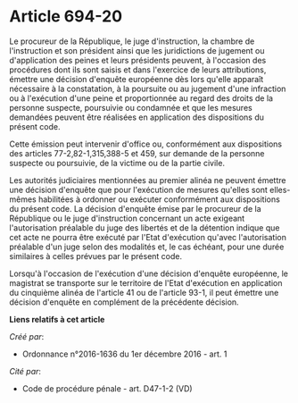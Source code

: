 # Article 694-20

Le procureur de la République, le juge d'instruction, la chambre de  l'instruction et son président ainsi que les
juridictions de jugement ou  d'application des peines et leurs présidents peuvent, à l'occasion des  procédures dont ils sont
saisis et dans l'exercice de leurs  attributions, émettre une décision d'enquête européenne dès lors qu'elle  apparaît
nécessaire à la constatation, à la poursuite ou au jugement  d'une infraction ou à l'exécution d'une peine et proportionnée
au regard  des droits de la personne suspecte, poursuivie ou condamnée et que les  mesures demandées peuvent être réalisées
en application des dispositions  du présent code. 

Cette émission peut intervenir  d'office ou, conformément aux dispositions des articles  77-2,82-1,315,388-5 et 459, sur
demande de la personne suspecte ou  poursuivie, de la victime ou de la partie civile. 

Les autorités judiciaires mentionnées au premier alinéa ne peuvent  émettre une décision d'enquête que pour l'exécution de
mesures qu'elles  sont elles-mêmes habilitées à ordonner ou exécuter conformément aux  dispositions du présent code. La
décision d'enquête émise par le  procureur de la République ou le juge d'instruction concernant un acte  exigeant
l'autorisation préalable du juge des libertés et de la  détention indique que cet acte ne pourra être exécuté par l'Etat
d'exécution qu'avec l'autorisation préalable d'un juge selon des  modalités et, le cas échéant, pour une durée similaires à
celles prévues  par le présent code. 

Lorsqu'à l'occasion de  l'exécution d'une décision d'enquête européenne, le magistrat se  transporte sur le territoire de
l'Etat d'exécution en application du  cinquième alinéa de l'article 41 ou de l'article 93-1, il peut émettre  une décision
d'enquête en complément de la précédente décision.

**Liens relatifs à cet article**

_Créé par_:

  - Ordonnance n°2016-1636 du 1er décembre 2016 - art. 1

_Cité par_:

  - Code de procédure pénale - art. D47-1-2 (VD)
